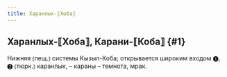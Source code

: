 ```yaml
---
title: Харанлых-⟦Хоба⟧
---
```

## Харанлых-⟦Хоба⟧, Карани-⟦Коба⟧ {#1}

Нижняя ⦅пещ.⦆ системы Кызыл-Коба; открывается широким входом ❶, ❷ ⦅тюрк.⦆ каранлык, – караны – темнота, мрак.
